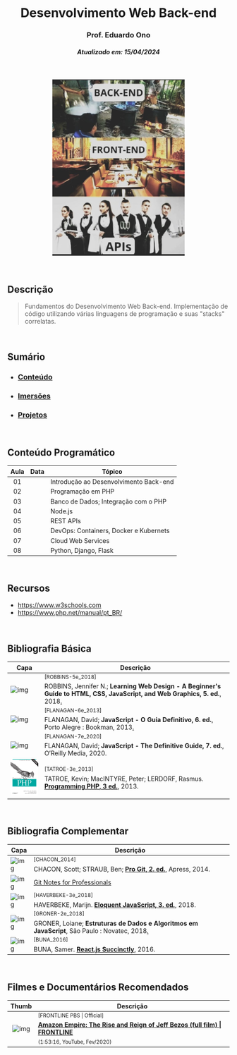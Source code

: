 <h1 align="center">Desenvolvimento Web Back-end</h1>

<h3 align="center">Prof. Eduardo Ono</h3>

<h5 align="center">Atualizado em: 15/04/2024</h5>

&nbsp;

<p align="center">
  <img src="./bin/cover.jpg" alt="img" width="300px">
</p>

&nbsp;

## Descrição

> Fundamentos do Desenvolvimento Web Back-end. Implementação de código utilizando várias linguagens de programação e suas "stacks" correlatas.

&nbsp;

## Sumário

* ### [Conteúdo](./conteudo/)

* ### [Imersões](./imersoes/)

* ### [Projetos](./projetos/)

&nbsp;

## Conteúdo Programático

| Aula | Data | Tópico |
| :-:  | :-:  | --- |
| 01 |  | Introdução ao Desenvolvimento Back-end |
| 02 |  | Programação em PHP |
| 03 |  | Banco de Dados; Integração com o PHP |
| 04 |  | Node.js |
| 05 |  | REST APIs |
| 06 |  | DevOps: Containers, Docker e Kubernets |
| 07 |  | Cloud Web Services |
| 08 |  | Python, Django, Flask |

&nbsp;

## Recursos

* <https://www.w3schools.com>
* <https://www.php.net/manual/pt_BR/>

&nbsp;

## Bibliografia Básica

| Capa | Descrição |
| ---  | --- |
| <img src="https://images-na.ssl-images-amazon.com/images/I/51iVcZUGuoL._SX408_BO1,204,203,200_.jpg" alt="img" width="100px"> | <sup>[ROBBINS-5e_2018]</sup><br>ROBBINS, Jennifer N.; __Learning Web Design - A Beginner's Guide to HTML, CSS, JavaScript, and Web Graphics, 5. ed.__, 2018[.](https://app.box.com/s/thfya26nnxo8gwbwo09qjfwq83n96m4a) |
| <img src="https://m.media-amazon.com/images/I/51w53T12s8L.jpg" alt="img" width="100px"> | <sup>[FLANAGAN-6e_2013]</sup><br>FLANAGAN, David; __JavaScript - O Guia Definitivo, 6. ed.__, Porto Alegre : Bookman, 2013[.](https://app.box.com/s/1nud9latis2zqn63f3ycsj0nv7zlv1mr) |
| <img src="./referencias/capas/FLANAGAN-7e_2020.jpg" width="100px" alt="img"> | <sup>[FLANAGAN-7e_2020]</sup><br>FLANAGAN, David; __JavaScript - The Definitive Guide, 7. ed.__, O’Reilly Media, 2020. |
| <img src="./referencias/capas/TATROE-3e_2013.jpg" alt="img" width="100px"> | <sup>[TATROE-3e_2013]</sup><br>TATROE, Kevin; MacINTYRE, Peter; LERDORF, Rasmus. [__Programming PHP, 3 ed.__](https://archive.org/details/ProgrammingPHP3rdEdition), 2013. |

&nbsp;

## Bibliografia Complementar

| Capa | Descrição |
| ---  | ---       |
| <img src="https://git-scm.com/images/progit2.png" alt="img" width="100px"> | <sup>[CHACON_2014]</sup><br>CHACON, Scott; STRAUB, Ben; [__Pro Git, 2. ed.__](https://git-scm.com/book/en/v2), Apress, 2014. |
| <img src="https://goalkicker.com/GitBook/GitGrow.png" alt="img" width="100px"> | [Git Notes for Professionals](https://goalkicker.com/GitBook/) |
| <img src="./referencias/capas/haverbeke-3e_2018.jpg" alt="img" width="100px"> | <sup>[HAVERBEKE-3e_2018]</sup><br>HAVERBEKE, Marijn. [__Eloquent JavaScript, 3. ed.__](https://archive.org/details/2018eloquentjavascript), 2018. |
| <img src="./referencias/capas/GRONER-2e_2018.png" alt="img" width="100px"> | <sup>[GRONER-2e_2018]</sup><br>GRONER, Loiane; __Estruturas de Dados e Algoritmos em JavaScript__, São Paulo : Novatec, 2018[.](https://app.box.com/s/ad9284w4gaxfyi3s6jtngy9i2wjnnx2k) |
| <img src="https://cdn.syncfusion.com/content/images/downloads/ebook/react-succinctly.png" alt="img" width="100px"> | <sup>[BUNA_2016]</sup><br>BUNA, Samer. [__React.js Succinctly__](https://www.syncfusion.com/ebooks/reactjs_succinctly), 2016. |

&nbsp;

## Filmes e Documentários Recomendados

| Thumb | Descrição |
| :-: | --- |
| ![img](https://img.youtube.com/vi/RVVfJVj5z8s/default.jpg) | <sup>[FRONTLINE PBS \| Official]</sup><br>[__Amazon Empire: The Rise and Reign of Jeff Bezos (full film) \| FRONTLINE__](https://www.youtube.com/watch?v=RVVfJVj5z8s) <br> <sub>(1:53:16, YouTube, Fev/2020)</sub> |

&nbsp;
